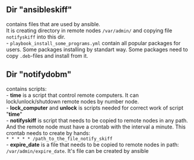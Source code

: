 <H2>Dir "ansibleskiff"</H2>
contains files that are used by ansible.<br>
It is creating directory in remote nodes <code>/var/admin/</code> and copying file <code>notifyskiff</code> into this dir.
<br>- <code>playbook_install_some_programs.yml</code> contain all popular packages for users. Some packages installing by standart way. Some packages need to copy <code>.deb</code>-files and install from it.


<H2>Dir "notifydobm"</H2>
contains scripts:
<br>- <b>time</b> is a script that control remote computers. It can lock/unlock/shutdown remote nodes by number node.
<br>- <b>lock_computer</b> and <b>unlock</b> is scripts needed for correct work of script "<b>time</b>"
<br>- <b>notifyskiff</b> is script that needs to be copied to remote nodes in any path. And the remote node must have a crontab with the interval a minute. This crontab needs to create by hands:<br><code>* * * * * /path_to_the_file_notify_skiff</code>
<br>- <b>expire_date</b> is a file that needs to be copied to remote nodes in path: <code>/var/admin/expire_date</code>. It's file can be created by ansible
